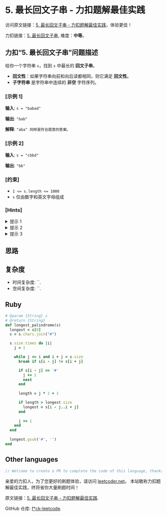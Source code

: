 # 5. 最长回文子串 - 力扣题解最佳实践

访问原文链接：[5. 最长回文子串 - 力扣题解最佳实践](https://leetcoder.net/zh/leetcode/5-longest-palindromic-substring)，体验更佳！

力扣链接：[5. 最长回文子串](https://leetcode.cn/problems/longest-palindromic-substring), 难度：**中等**。

## 力扣“5. 最长回文子串”问题描述

给你一个字符串 `s`，找到 `s` 中最长的 **回文子串**。

- **回文性**：如果字符串向前和向后读都相同，则它满足 **回文性**。
- **子字符串** 是字符串中连续的 **非空** 字符序列。

### [示例 1]

**输入**: `s = "babad"`

**输出**: `"bab"`

**解释**: `"aba" 同样是符合题意的答案。`

### [示例 2]

**输入**: `s = "cbbd"`

**输出**: `"bb"`

### [约束]

- `1 <= s.length <= 1000`
- `s` 仅由数字和英文字母组成

### [Hints]

<details>
  <summary>提示 1</summary>
  How can we reuse a previously computed palindrome to compute a larger palindrome?

  
</details>

<details>
  <summary>提示 2</summary>
  If “aba” is a palindrome, is “xabax” a palindrome? Similarly is “xabay” a palindrome?

  
</details>

<details>
  <summary>提示 3</summary>
  Complexity based hint:
If we use brute-force and check whether for every start and end position a substring is a palindrome we have O(n^2) start - end pairs and O(n) palindromic checks. Can we reduce the time for palindromic checks to O(1) by reusing some previous computation.

  
</details>

## 思路



## 复杂度

- 时间复杂度: ``.
- 空间复杂度: ``.

## Ruby

```ruby
# @param {String} s
# @return {String}
def longest_palindrome(s)
  longest = s[0]
  s = s.chars.join("#")

  s.size.times do |i|
    j = 1

    while j <= i and i + j < s.size
      break if s[i - j] != s[i + j]

      if s[i - j] == '#'
        j += 1
        next
      end
      
      length = j * 2 + 1

      if length > longest.size
        longest = s[i - j..i + j]
      end
      
      j += 1
    end
  end
  
  longest.gsub('#', '')
end
```

## Other languages

```java
// Welcome to create a PR to complete the code of this language, thanks!
```

亲爱的力扣人，为了您更好的刷题体验，请访问 [leetcoder.net](https://leetcoder.net/zh)。
本站敢称力扣题解最佳实践，终将省你大量刷题时间！

原文链接：[5. 最长回文子串 - 力扣题解最佳实践](https://leetcoder.net/zh/leetcode/5-longest-palindromic-substring).

GitHub 仓库: [f*ck-leetcode](https://github.com/fuck-leetcode/fuck-leetcode).

